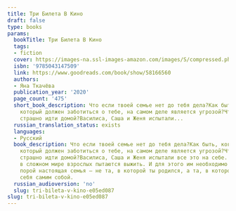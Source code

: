 ```yaml
---
title: Три Билета В Кино
draft: false
type: books
params:
  bookTitle: Три Билета В Кино
  tags:
  - fiction
  cover: https://images-na.ssl-images-amazon.com/images/S/compressed.photo.goodreads.com/books/1622041527i/58166560.jpg
  isbn: '9785043147509'
  link: https://www.goodreads.com/book/show/58166560
  authors:
  - Яна Ткачёва
  publication_year: '2020'
  page_count: '475'
  short_book_description: Что если твоей семье нет до тебя дела?Как быть, когда человек,
    который должен заботиться о тебе, на самом деле является угрозой?Что делать, если
    страшно идти домой?Василиса, Саша и Женя испытали...
  russian_translation_status: exists
  languages:
  - Русский
  book_description: Что если твоей семье нет до тебя дела?Как быть, когда человек,
    который должен заботиться о тебе, на самом деле является угрозой?Что делать, если
    страшно идти домой?Василиса, Саша и Женя испытали все это на себе. Трое подростков
    в сложном мире взрослых пытаются выжить. И для этого им необходимо держаться вместе.Ведь
    порой настоящая семья — не та, в которой ты родился, а та, в которой чувствуешь
    себя самим собой.
  russian_audioversion: 'no'
  slug: tri-bileta-v-kino-e05ed087
slug: tri-bileta-v-kino-e05ed087
---
```

